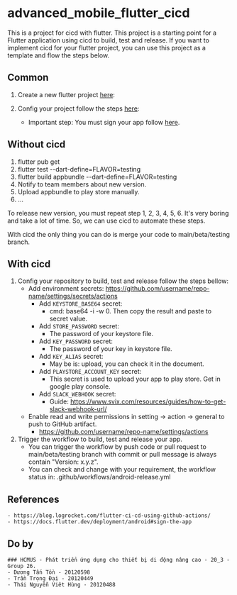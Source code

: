 # advanced_mobile_flutter_cicd
This is a project for cicd with flutter. This project is a starting point for a Flutter application using cicd to build, test and release.
If you want to implement cicd for your flutter project, you can use this project as a template
and flow the steps below.


## Common 
1. Create a new flutter project <a href="https://docs.flutter.dev/get-started/codelab">here</a>:

2. Config your project follow the steps <a href="https://docs.flutter.dev/deployment/android">here</a>:
    - Important step: You must sign your app follow <a href="https://docs.flutter.dev/deployment/android#sign-the-app">here</a>.

## Without cicd
1. flutter pub get
2. flutter test --dart-define=FLAVOR=testing
3. flutter build appbundle --dart-define=FLAVOR=testing
4. Notify to team members about new version.
5. Upload appbundle to play store manually.
6. ... 

To release new version, you must repeat step 1, 2, 3, 4, 5, 6. It's very boring and take a lot of time. So, we can use cicd to automate these steps.

With cicd the only thing you can do is merge your code to main/beta/testing branch.

## With cicd


1. Config your repository to build, test and release follow the steps bellow:
    - Add environment secrets: https://github.com/username/repo-name/settings/secrets/actions
        - Add `KEYSTORE_BASE64` secret: 
          - cmd: base64 -i <path-to-file-keystore> -w 0. Then copy the result and paste to secret value.
        - Add `STORE_PASSWORD` secret:
          - The password of your keystore file.
        - Add `KEY_PASSWORD` secret:
          - The password of your key in keystore file.
        - Add `KEY_ALIAS` secret:
          - May be is: upload, you can check it in the document.
        - Add `PLAYSTORE_ACCOUNT_KEY` secret:
          - This secret is used to upload your app to play store. Get in google play console.
        - Add `SLACK_WEBHOOK` secret:
          - Guide: https://www.svix.com/resources/guides/how-to-get-slack-webhook-url/ 
    - Enable read and write permissions in setting -> action -> general to push to GitHub artifact.
        - https://github.com/username/repo-name/settings/actions
2. Trigger the workflow to build, test and release your app.
    - You can trigger the workflow by push code or pull request to main/beta/testing branch with commit or pull message is always contain "Version: x.y.z".
    - You can check and change with your requirement, the workflow status in: .github/workflows/android-release.yml

## References
    - https://blog.logrocket.com/flutter-ci-cd-using-github-actions/ 
    - https://docs.flutter.dev/deployment/android#sign-the-app
## Do by
    ### HCMUS - Phát triển ứng dụng cho thiết bị di động nâng cao - 20_3 - Group 26.
    - Dương Tấn Tồn - 20120598
    - Trần Trọng Đại - 20120449
    - Thái Nguyễn Viêt Hùng - 20120488